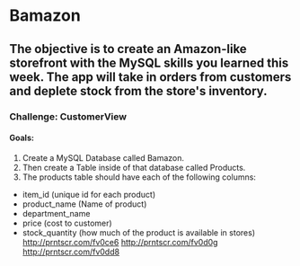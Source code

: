 # Bamazon
## The objective is to create an Amazon-like storefront with the MySQL skills you learned this week. The app will take in orders from customers and deplete stock from the store's inventory.

### Challenge: CustomerView
#### Goals:
1. Create a MySQL Database called Bamazon.
2. Then create a Table inside of that database called Products.
3. The products table should have each of the following columns:
* item_id (unique id for each product)
* product_name (Name of product)
* department_name
* price (cost to customer)
* stock_quantity (how much of the product is available in stores)
http://prntscr.com/fv0ce6
http://prntscr.com/fv0d0g
http://prntscr.com/fv0dd8

